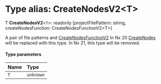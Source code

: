 # Type alias: CreateNodesV2\<T\>

Ƭ **CreateNodesV2**\<`T`\>: readonly [projectFilePattern: string, createNodesFunction: CreateNodesFunctionV2\<T\>]

A pair of file patterns and [CreateNodesFunctionV2](../../devkit/documents/CreateNodesFunctionV2)
In Nx 20 [CreateNodes](../../devkit/documents/CreateNodes) will be replaced with this type. In Nx 21, this type will be removed.

#### Type parameters

| Name | Type      |
| :--- | :-------- |
| `T`  | `unknown` |
